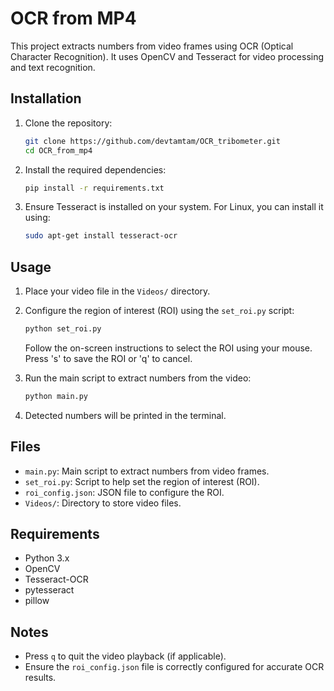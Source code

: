 # OCR from MP4

This project extracts numbers from video frames using OCR (Optical Character Recognition). It uses OpenCV and Tesseract for video processing and text recognition.

## Installation

1. Clone the repository:
   ```bash
   git clone https://github.com/devtamtam/OCR_tribometer.git
   cd OCR_from_mp4
   ```

2. Install the required dependencies:
   ```bash
   pip install -r requirements.txt
   ```

3. Ensure Tesseract is installed on your system. For Linux, you can install it using:
   ```bash
   sudo apt-get install tesseract-ocr
   ```

## Usage

1. Place your video file in the `Videos/` directory.

2. Configure the region of interest (ROI) using the `set_roi.py` script:
   ```bash
   python set_roi.py
   ```
   Follow the on-screen instructions to select the ROI using your mouse. Press 's' to save the ROI or 'q' to cancel.

3. Run the main script to extract numbers from the video:
   ```bash
   python main.py
   ```

4. Detected numbers will be printed in the terminal.

## Files

- `main.py`: Main script to extract numbers from video frames.
- `set_roi.py`: Script to help set the region of interest (ROI).
- `roi_config.json`: JSON file to configure the ROI.
- `Videos/`: Directory to store video files.

## Requirements

- Python 3.x
- OpenCV
- Tesseract-OCR
- pytesseract
- pillow

## Notes

- Press `q` to quit the video playback (if applicable).
- Ensure the `roi_config.json` file is correctly configured for accurate OCR results.

